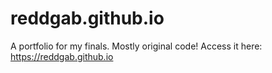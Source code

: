# reddgab.github.io
A portfolio for my finals. Mostly original code! Access it here: https://reddgab.github.io